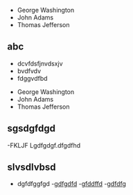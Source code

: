 - George Washington
- John Adams
- Thomas Jefferson
## abc

* dcvfdsfjnvdsxjv
* bvdfvdv
* fdggvdfbd
- George Washington
- John Adams
- Thomas Jefferson


## sgsdgfdgd
-FKLJF Lgdfgdgf.dfgdfhd

## slvsdlvbsd
- dgfdfggfgd
-[gdfgdfd](www.google.com)
-[gfddffd](www.yahoo.com)
-[gdfdfg](www.yahoo.com)

